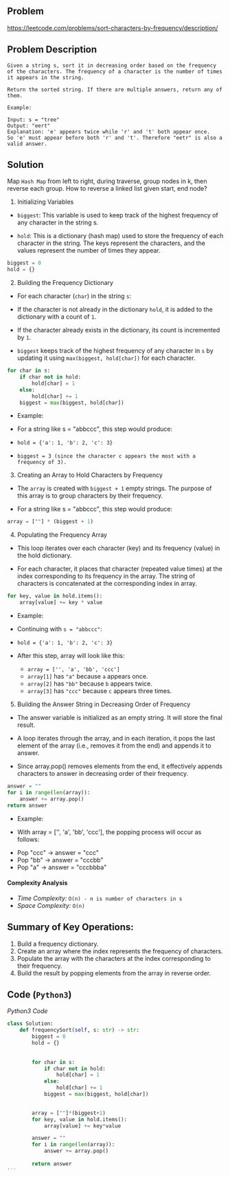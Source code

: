 ## Problem
https://leetcode.com/problems/sort-characters-by-frequency/description/

## Problem Description
```
Given a string s, sort it in decreasing order based on the frequency of the characters. The frequency of a character is the number of times it appears in the string.

Return the sorted string. If there are multiple answers, return any of them.

Example:

Input: s = "tree"
Output: "eert"
Explanation: 'e' appears twice while 'r' and 't' both appear once.
So 'e' must appear before both 'r' and 't'. Therefore "eetr" is also a valid answer.

```

## Solution
Map  `Hash Map` from left to right, during traverse, group nodes in k, then reverse each group. 
How to reverse a linked list given start, end node?

1. Initializing Variables

* `biggest`: This variable is used to keep track of the highest frequency of any character in the string s.

* `hold`: This is a dictionary (hash map) used to store the frequency of each character in the string. The keys represent the characters, and the values represent the number of times they appear.

```python
biggest = 0
hold = {}
```


2. Building the Frequency Dictionary

* For each character (`char`) in the string `s`:

* If the character is not already in the dictionary `hold`, it is added to the dictionary with a count of `1`.

* If the character already exists in the dictionary, its count is incremented by `1`.

* `biggest` keeps track of the highest frequency of any character in `s` by updating it using `max(biggest, hold[char])` for each character.

```python
for char in s:
    if char not in hold:
        hold[char] = 1
    else:
        hold[char] += 1
    biggest = max(biggest, hold[char])
```

+ Example:

* For a string like s = "abbccc", this step would produce:

* `hold = {'a': 1, 'b': 2, 'c': 3}`

* `biggest = 3 (since the character c appears the most with a frequency of 3).`


3. Creating an Array to Hold Characters by Frequency

* The `array` is created with `biggest + 1` empty strings. The purpose of this array is to group characters by their frequency.

* For a string like s = "abbccc", this step would produce:


```python
array = [""] * (biggest + 1)
```


4. Populating the Frequency Array

* This loop iterates over each character (key) and its frequency (value) in the hold dictionary.

* For each character, it places that character (repeated value times) at the index corresponding to its frequency in the array. The string of characters is concatenated at the corresponding index in array.


```python
for key, value in hold.items():
    array[value] += key * value
```


+ Example:

* Continuing with `s = "abbccc"`:

* `hold = {'a': 1, 'b': 2, 'c': 3}`
* After this step, array will look like this:
  - `array = ['', 'a', 'bb', 'ccc']`
  - `array[1]` has `"a"` because `a` appears once.
  - `array[2]` has `"bb"` because `b` appears twice.
  - `array[3]` has `"ccc"` because `c` appears three times.

  
5. Building the Answer String in Decreasing Order of Frequency

* The answer variable is initialized as an empty string. It will store the final result.

* A loop iterates through the array, and in each iteration, it pops the last element of the array (i.e., removes it from the end) and appends it to answer.

* Since array.pop() removes elements from the end, it effectively appends characters to answer in decreasing order of their frequency.

```python
answer = ""
for i in range(len(array)):
    answer += array.pop()
return answer
```


+ Example:

+ With array = ['', 'a', 'bb', 'ccc'], the popping process will occur as follows:

* Pop "ccc" → answer = "ccc"
* Pop "bb" → answer = "cccbb"
* Pop "a" → answer = "cccbbba"

#### Complexity Analysis
- *Time Complexity:* `O(n) - n is number of characters in s`
- *Space Complexity:* `O(n)`

## Summary of Key Operations:
1. Build a frequency dictionary.
2. Create an array where the index represents the frequency of characters.
3. Populate the array with the characters at the index corresponding to their frequency.
4. Build the result by popping elements from the array in reverse order.

## Code (`Python3`)
*Python3 Code*
```python
class Solution:
    def frequencySort(self, s: str) -> str:
        biggest = 0
        hold = {}
  
        
        for char in s:
            if char not in hold:
                hold[char] = 1
            else:
                hold[char] += 1
            biggest = max(biggest, hold[char])
        

        array = [""]*(biggest+1)
        for key, value in hold.items():
            array[value] += key*value

        answer = ""
        for i in range(len(array)):
            answer += array.pop()
        
        return answer
'''
